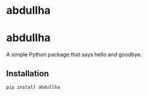 # abdullha

# abdullha

A simple Python package that says hello and goodbye.

## Installation

```bash
pip install abdullha
